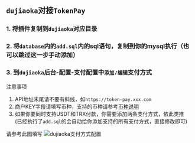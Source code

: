## `dujiaoka`对接`TokenPay`

### 1. 将插件复制到`dujiaoka`对应目录
### 2. 将`database`内的`add.sql`内的sql语句，复制到你的mysql执行（也可以跳过这一步手动添加）
### 3. 到`dujiaoka`后台-**配置**-**支付配置**中`添加/编辑`支付方式
注意事项
1. API地址末尾请不要有斜线，如`https://token-pay.xxx.com`  
2. 商户KEY字段请填写币种，支持的币种请参考[币种说明](../../Wiki/Currency.md) 
3. 如果你要同时支持USDT和TRX付款，你需要添加两条支付方式，依此类推 (已经执行了`add.sql`的会自动给你添加支持的所有支付方式，直接修改即可)  

请参考此图填写
<img src="../../Wiki/imgs/dujiaoka-payment.png" alt="dujiaoka支付方式配置"/>
